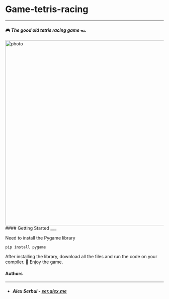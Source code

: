 # Game-tetris-racing 
___

#### 🎮 _The good old tetris racing game_ 🏎
<img width="587" alt="photo" src="https://user-images.githubusercontent.com/106024715/191070429-097ac115-96e2-4cab-b730-01905a0260cf.png">
#### Getting Started
___


Need to install the Pygame library
```
pip install pygame
```
After installing the library, download all the files and run the code on your compiler.
🥰 Enjoy the game. 
#### Authors
___

- ##### Alex Serbul - [ser.alex.me](https://github.com/Ser-Alex/Ser-Alex/blob/main/README.md) 
